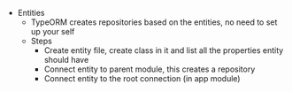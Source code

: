 - Entities
  - TypeORM creates repositories based on the entities, no need to set up your self
  - Steps
    - Create entity file, create class in it and list all the properties entity should have
    - Connect entity to parent module, this creates a repository
    - Connect entity to the root connection (in app module)